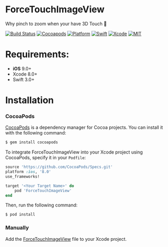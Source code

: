 # ForceTouchImageView
Why pinch to zoom when your have 3D Touch 🤔


[![Build Status](https://api.travis-ci.org/omaralbeik/ForceTouchImageView.svg?branch=master)](https://travis-ci.org/omaralbeik/ForceTouchImageView)
[![Cocoapods](https://img.shields.io/cocoapods/v/ForceTouchImageView.svg)](https://cocoapods.org/pods/ForceTouchImageView)
[![Platform](https://img.shields.io/cocoapods/p/ForceTouchImageView.svg?style=flat)](https://github.com/omaralbeik/ForceTouchImageView)
[![Swift](https://img.shields.io/badge/Swift-3.1-orange.svg)](https://swift.org)
[![Xcode](https://img.shields.io/badge/Xcode-8.3-blue.svg)](https://developer.apple.com/xcode)
[![MIT](https://img.shields.io/badge/License-MIT-red.svg)](https://opensource.org/licenses/MIT)


# Requirements:
- **iOS** 9.0+
- Xcode 8.0+
- Swift 3.0+


# Installation

### CocoaPods

[CocoaPods](http://cocoapods.org) is a dependency manager for Cocoa projects. You can install it with the following command:

```bash
$ gem install cocoapods
```

To integrate ForceTouchImageView into your Xcode project using CocoaPods, specify it in your `Podfile`:

```ruby
source 'https://github.com/CocoaPods/Specs.git'
platform :ios, '8.0'
use_frameworks!

target '<Your Target Name>' do
    pod 'ForceTouchImageView'
end
```

Then, run the following command:

```bash
$ pod install
```


### Manually

Add the [ForceTouchImageView](Source/ForceTouchImageView) file to your Xcode project.
